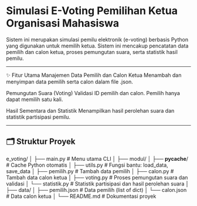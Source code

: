# Simulasi E-Voting Pemilihan Ketua Organisasi Mahasiswa

Sistem ini merupakan simulasi pemilu elektronik (e-voting) berbasis Python yang digunakan untuk memilih ketua. Sistem ini mencakup pencatatan data pemilih dan calon ketua, proses pemungutan suara, serta statistik hasil pemilu.

---

✨ Fitur Utama
Manajemen Data Pemilih dan Calon Ketua
Menambah dan menyimpan data pemilih serta calon dalam file .json.

Pemungutan Suara (Voting)
Validasi ID pemilih dan calon. Pemilih hanya dapat memilih satu kali.

Hasil Sementara dan Statistik
Menampilkan hasil perolehan suara dan statistik partisipasi pemilu.

---

## 🗂️ Struktur Proyek
e_voting/
│
├── main.py            # Menu utama CLI
│
├── modul/
│   ├── __pycache__/   # Cache Python otomatis
│   ├── utils.py       # Fungsi bantu: load_data, save_data
│   ├── pemilih.py     # Tambah data pemilih
│   ├── calon.py       # Tambah data calon ketua
│   ├── voting.py      # Proses pemungutan suara dan validasi
│   └── statistik.py   # Statistik partisipasi dan hasil perolehan suara
│
├── data/
│   ├── pemilih.json   # Data pemilih (list of dict)
│   └── calon.json     # Data calon ketua
│
└── README.md          # Dokumentasi proyek
